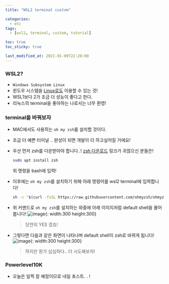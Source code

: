 ```yaml
---
title: "WSL2 terminal custom"

categories:
  - etc
tags:
  - [wsl2, terminal, custom, tutorial]

toc: true
toc_sticky: true

last_modified_at: 2021-01-09T22:20:00
---
```


### WSL2?

- `Windows Subsystem Linux`
- 윈도우 시스템을 <u>Linux로도</u> 이용할 수 있는 것!
- WSL1보다 2가 조금 더 성능이 좋다고 한다.
- 리눅스의 terminal을 좋아하는 나로서는 너무 환영!

### terminal을 바꿔보자

- MAC에서도 사용하는 `oh my zsh`를 설치할 것이다.
- 조금 더 예쁜 터미널 .. 완성이 되면 개발이 더 하고싶어질 거에요!
- 우선 먼저 zsh를 다운받아야 합니다..! [zsh 다운로드](https://github.com/ohmyzsh/wiki/Installing-ZSH) 링크가 귀찮으신 분들은!

  ```bash
  sudo apt install zsh
  ```

  위 명령을 bash에 입력!

- 이후에는 `oh my zsh`를 설치하기 위해 아래 명령어를 wsl2 terminal에 입력합니다!

  ```bash
  sh -c "$(curl -fsSL https://raw.githubusercontent.com/ohmyzsh/ohmyzsh/master/tools/install.sh)"
  ```

- 위 커맨드로 `oh my zsh`를 설치하는 와중에 아래 이미지처럼 default shell을 물어봅니다!
  ![image](https://user-images.githubusercontent.com/37994634/104092880-2e625600-52ca-11eb-9c34-5ce7375e2619.png){: width:300 height:300}
  > 당연히 YES 겠죠!
- 그렇다면 다음과 같은 화면이 나타나며 default shell이 zsh로 바뀌게 됩니다!
  ![image](https://user-images.githubusercontent.com/37994634/104092945-9add5500-52ca-11eb-8339-4048e16dae8f.png){: width:300 height:300}

  > 하지만 뭔가 심심하다.. 더 시도해보자!

### Powerlevel10K

- 오늘은 일찍 잘 예정이므로 내일 포스트. . !
